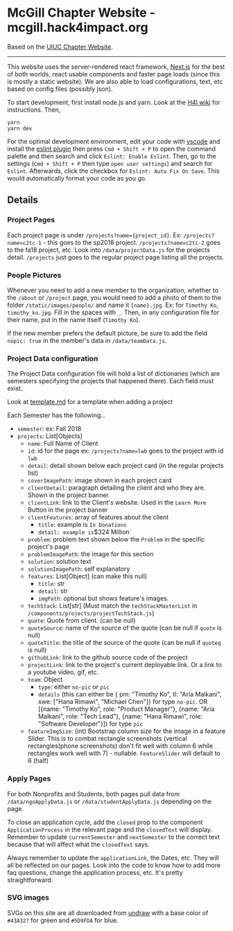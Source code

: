 # McGill Chapter Website - mcgill.hack4impact.org

Based on the [UIUC Chapter Website](https://github.com/hack4impact-uiuc/uiuc.hack4impact.org).

---

This website uses the server-rendered react framework, [Next.js](http://nextjs.org) for the best of both worlds, react usable components and faster page loads (since this is mostly a static website). We are also able to load configurations, text, etc based on config files (possibly json).

To start development, first install node.js and yarn. Look at the [H4I wiki](https://github.com/hack4impact-uiuc/wiki/wiki/Mac-Setup) for instructions. Then,

```
yarn
yarn dev
```

For the optimal development environment, edit your code with [vscode](https://code.visualstudio.com/) and install the [eslint plugin](https://marketplace.visualstudio.com/items?itemName=dbaeumer.vscode-eslint) then press `Cmd + Shift + P` to open the command palette and then search and click `Eslint: Enable Eslint`. Then, go to the settings (`Cmd + Shift + P` then type `open user settings`) and search for `Eslint`. Afterwards, click the checkbox for `Eslint: Auto Fix On Save`. This would automatically format your code as you go.

## Details

### Project Pages

Each project page is under `/projects?name={project_id}`. Ex: `/projects?name=c2tc-1` - this goes to the sp2018 project. `/projects?name=c2tc-2` goes to the fa18 project, etc. Look into `/data/projectData.js` for the projects detail. `/projects` just goes to the regular project page listing all the projects.

### People Pictures

Whenever you need to add a new member to the organization, whether to the `/about` or `/project` page, you would need to add a photo of them to the folder `/static/images/people/` and name it `{name}.jpg`. Ex: for `Timothy Ko`, `timothy_ko.jpg`. Fill in the spaces with `_`. Then, in any configuration file for their name, put in the name itself (`Timothy Ko`).

If the new member prefers the default picture, be sure to add the field `nopic: true` in the member's data in `/data/teamData.js`.

### Project Data configuration

The Project Data configuration file will hold a list of dictionaries (which are semesters specifying the projects that happened there). Each field must exist.

Look at [template.md](./template.md) for a template when adding a project

Each Semester has the following...

- `semester`: <str> ex: Fall 2018
- `projects`: List[Objects]
  - `name`: Full Name of Client
  - `id`: id for the page ex: `/projects?name=lwb` goes to the project with id `lwb`
  - `detail`: detail shown below each project card (in the regular projects list)
  - `coverImagePath`: image shown in each project card
  - `clientDetail`: paragraph detailing the client and who they are. Shown in the project banner.
  - `clientLink`: link to the Client's website. Used in the `Learn More` Button in the project banner
  - `clientFeatures`: array of features about the client
    - `title`: example is `In Donations`
    - `detail: example is`\$324 Million`
  - `problem`: problem text shown below the `Problem` in the specific project's page
  - `problemImagePath`: the image for this section
  - `solution`: solution text
  - `solutionImagePath`: self explanatory
  - `features`: List[Object] (can make this null)
    - `title`: str
    - `detail`: str
    - `imgPath`: optional but shows feature's images.
  - `techStack`: List[str] (Must match the `techStackMasterList` in `/components/projects/projectTechStack.js`)
  - `quote`: Quote from client. (can be null)
  - `quoteSource`: name of the source of the quote (can be null if `quote` is null)
  - `quoteTitle`: the title of the source of the quote (can be null if `quoteq` is null)
  - `githubLink`: link to the github source code of the project
  - `projectLink`: link to the project's current deployable link. Or a link to a youtube video, gif, etc.
  - `team`: Object
    - `type`: either `no-pic` or `pic`
    - `details` (this can either be { pm: "Timothy Ko", tl: "Aria Malkani", swe: ["Hana Rimawi", "Michael Chen"]} for type `no-pic`. OR [{name: "Timothy Ko", role: "Product Manager"}, {name: "Aria Malkani", role: "Tech Lead"}, {name: "Hana Rimawi", role: "Software Developer"}]) for type `pic`
  - `featureImgSize`: (int) Bootstrap column size for the image in a feature Slider. This is to combat rectangle screenshots (vertical rectangles(phone screenshots) don't fit well with column 6 while rectangles work well with 7) - nullable. `FeatureSlider` will default to 6 (half)

### Apply Pages

For both Nonprofits and Students, both pages pull data from `/data/ngoApplyData.js` or `/data/studentApplyData.js` depending on the page.

To close an application cycle, add the `closed` prop to the component `ApplicationProcess` in the relevant page and the `closedText` will display. Remember to update `currentSemester` and `nextSemester` to the correct text because that will affect what the `closedText` says.

Always remember to update the `applicationLink`, the Dates, etc. They will all be reflected on our pages. Look into the code to know how to add more faq questions, change the application process, etc. It's pretty straightforward.

### SVG images

SVGs on this site are all downloaded from [undraw](https://undraw.co/illustrations) with a base color of `#43A327` for green and `#5D9FDA` for blue.
